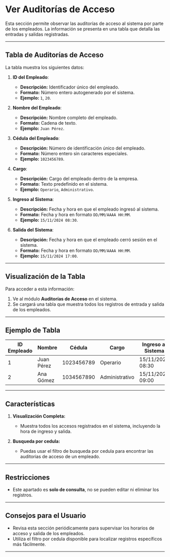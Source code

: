 # **Ver Auditorías de Acceso**

Esta sección permite observar las auditorías de acceso al sistema por parte de los empleados. La información se presenta en una tabla que detalla las entradas y salidas registradas.

---

## Tabla de Auditorías de Acceso

La tabla muestra los siguientes datos:

1. **ID del Empleado**: 
    - **Descripción:** Identificador único del empleado.  
    - **Formato:** Número entero autogenerado por el sistema.  
    - **Ejemplo:** `1`, `20`.

2. **Nombre del Empleado**: 
    - **Descripción:** Nombre completo del empleado.  
    - **Formato:** Cadena de texto.  
    - **Ejemplo:** `Juan Pérez`.

3. **Cédula del Empleado**:  
    - **Descripción:** Número de identificación único del empleado.  
    - **Formato:** Número entero sin caracteres especiales.  
    - **Ejemplo:** `1023456789`.

4. **Cargo**:  
    - **Descripción:** Cargo del empleado dentro de la empresa.  
    - **Formato:** Texto predefinido en el sistema.  
    - **Ejemplo:** `Operario`, `Administrativo`.

5. **Ingreso al Sistema**: 
    - **Descripción:** Fecha y hora en que el empleado ingresó al sistema.  
    - **Formato:** Fecha y hora en formato `DD/MM/AAAA HH:MM`.  
    - **Ejemplo:** `15/11/2024 08:30`.

6. **Salida del Sistema**:
    - **Descripción:** Fecha y hora en que el empleado cerró sesión en el sistema.  
    - **Formato:** Fecha y hora en formato `DD/MM/AAAA HH:MM`.  
    - **Ejemplo:** `15/11/2024 17:00`.

---

## Visualización de la Tabla

Para acceder a esta información:

1. Ve al módulo **Auditorías de Acceso** en el sistema.
2. Se cargará una tabla que muestra todos los registros de entrada y salida de los empleados.

---

## Ejemplo de Tabla

| ID Empleado | Nombre       | Cédula      | Cargo      | Ingreso al Sistema   | Salida del Sistema    |
|-------------|--------------|-------------|------------|----------------------|-----------------------|
| 1           | Juan Pérez   | 1023456789  | Operario    | 15/11/2024 08:30    | 15/11/2024 17:00     |
| 2           | Ana Gómez    | 1034567890  | Administrativo  | 15/11/2024 09:00    | 15/11/2024 18:00     |

---

## Características

1. **Visualización Completa:**  
   - Muestra todos los accesos registrados en el sistema, incluyendo la hora de ingreso y salida.

2. **Busqueda por cedula:**  
   - Puedas usar el filtro de busqueda por cedula para encontrar las auditorias de acceso de un empleado.

---

## Restricciones

- Este apartado es **solo de consulta**, no se pueden editar ni eliminar los registros.

---

## Consejos para el Usuario

- Revisa esta sección periódicamente para supervisar los horarios de acceso y salida de los empleados.
- Utiliza el filtro por cedula disponible para localizar registros específicos más fácilmente.

---


